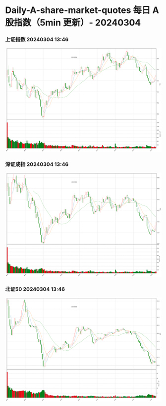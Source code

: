 
# Daily-A-share-market-quotes 每日 A 股指数（5min 更新）- 20240304

### 上证指数 20240304 13:46
![](./fig/2024/3/20240304-sh000001.png)

### 深证成指 20240304 13:46
![](./fig/2024/3/20240304-sz399001.png)

### 北证50 20240304 13:46
![](./fig/2024/3/20240304-bj899050.png)
